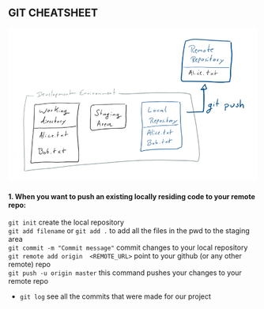 ## GIT CHEATSHEET
![Git CheatSheet](push.png)

#### 1. When you want to push an existing locally residing code to your remote repo:
`git init` create the local repository  
`git add filename` or `git add .` to add all the files in the pwd to the staging area  
`git commit -m "Commit message"` commit changes to your local repository 
`git remote add origin  <REMOTE_URL>` point to your github (or any other remote) repo  
`git push -u origin master` this command pushes your changes to your remote repo  

* `git log` see all the commits that were made for our project  
